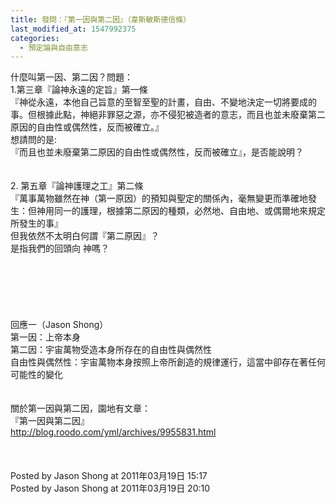```yaml
---
title: 發問：『第一因與第二因』（韋斯敏斯德信條）
last_modified_at: 1547992375
categories:
  - 預定論與自由意志
---
```


什麼叫第一因、第二因？<!--more-->問題：<br>1.第三章『論神永遠的定旨』第一條<br>『神從永遠，本他自己旨意的至智至聖的計畫，自由、不變地決定一切將要成的事。但根據此點，神絕非罪惡之源，亦不侵犯被造者的意志，而且也並未廢棄第二原因的自由性或偶然性，反而被確立。』<br>想請問的是:<br>『而且也並未廢棄第二原因的自由性或偶然性，反而被確立』，是否能說明？<br><br><br>2. 第五章『論神護理之工』第二條<br>『萬事萬物雖然在神（第一原因）的預知與聖定的關係內，毫無變更而準確地發生：但神用同一的護理，根據第二原因的種類，必然地、自由地、或偶爾地來規定所發生的事』<br>但我依然不太明白何謂『第二原因』？<br>是指我們的回頭向 神嗎？<br><br><br><br><br><br><br>回應一（Jason Shong）<br>第一因：上帝本身<br>第二因：宇宙萬物受造本身所存在的自由性與偶然性<br>自由性與偶然性：宇宙萬物本身按照上帝所創造的規律運行，這當中卻存在著任何可能性的變化<br><br><br>關於第一因與第二因，園地有文章：<br>『第一因與第二因』<br>http://blog.roodo.com/yml/archives/9955831.html <br><br><br><br>Posted by Jason Shong at 2011年03月19日 15:17<br>Posted by Jason Shong at 2011年03月19日 20:10<br><br><br>
